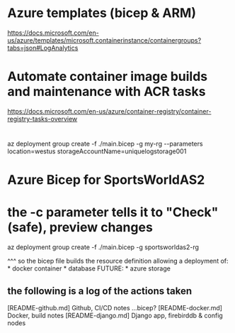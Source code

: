 

# Azure templates (bicep & ARM)
https://docs.microsoft.com/en-us/azure/templates/microsoft.containerinstance/containergroups?tabs=json#LogAnalytics

# Automate container image builds and maintenance with ACR tasks
https://docs.microsoft.com/en-us/azure/container-registry/container-registry-tasks-overview

# 
az deployment group create -f ./main.bicep -g my-rg --parameters location=westus storageAccountName=uniquelogstorage001

# Azure Bicep for SportsWorldAS2
# the -c parameter tells it to "Check" (safe), preview changes
az deployment group create -f ./main.bicep -g sportsworldas2-rg

^^^ so the bicep file builds the resource definition allowing
    a deployment of:
    * docker container 
    * database 
    FUTURE:
    * azure storage


## the following is a log of the actions taken
[README-github.md] Github, CI/CD notes
...bicep? 
[README-docker.md] Docker, build notes
[README-django.md] Django app, firebirddb & config nodes



